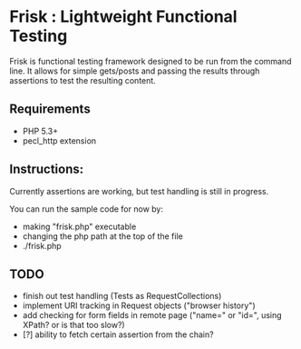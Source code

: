 Frisk : Lightweight Functional Testing
======

Frisk is functional testing framework designed to be run from the command line. It 
allows for simple gets/posts and passing the results through assertions to test the 
resulting content.

Requirements
--------------
* PHP 5.3+
* pecl_http extension

Instructions:
--------------

Currently assertions are working, but test handling is still in progress.

You can run the sample code for now by:
* making "frisk.php" executable
* changing the php path at the top of the file
* ./frisk.php

TODO
--------------
* finish out test handling (Tests as RequestCollections)
* implement URI tracking in Request objects ("browser history")
* add checking for form fields in remote page ("name=" or "id=", using XPath? or is that too slow?)
* [?] ability to fetch certain assertion from the chain?

